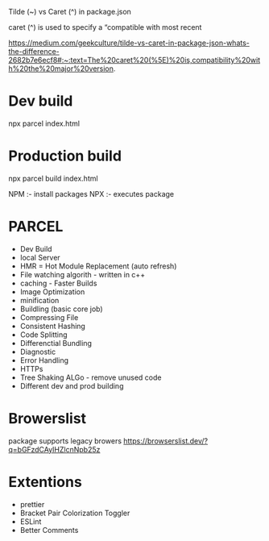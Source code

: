 Tilde (~) vs Caret (^) in package.json

caret (^) is used to specify a “compatible with most recent

https://medium.com/geekculture/tilde-vs-caret-in-package-json-whats-the-difference-2682b7e6ecf8#:~:text=The%20caret%20(%5E)%20is,compatibility%20with%20the%20major%20version.


# Dev build
npx parcel index.html 

# Production build
npx parcel build index.html 

NPM :-  install packages
NPX :- executes package

# PARCEL
- Dev Build
- local Server
- HMR = Hot Module Replacement (auto refresh)
- File watching algorith - written in c++
- caching - Faster Builds
- Image Optimization
- minification
- Buildling (basic core job)
- Compressing File
- Consistent Hashing
- Code Splitting
- Differenctial Bundling
- Diagnostic
- Error Handling
- HTTPs
- Tree Shaking ALGo - remove unused code
- Different dev and prod building

# Browerslist
package supports legacy browers
https://browserslist.dev/?q=bGFzdCAyIHZlcnNpb25z

# Extentions
- prettier
- Bracket Pair Colorization Toggler
- ESLint 
- Better Comments